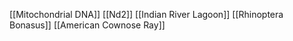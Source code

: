 [[Mitochondrial DNA]]
[[Nd2]]
[[Indian River Lagoon]]
[[Rhinoptera Bonasus]]
[[American Cownose Ray]]
